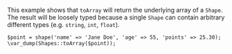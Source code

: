 This example shows that `toArray` will return the underlying array of a `Shape`. The result will be loosely typed because a single `Shape` can contain arbitrary different types (e.g. `string`, `int`, `float`).

```basic-usage.hack
$point = shape('name' => 'Jane Doe', 'age' => 55, 'points' => 25.30);
\var_dump(Shapes::toArray($point));
```
